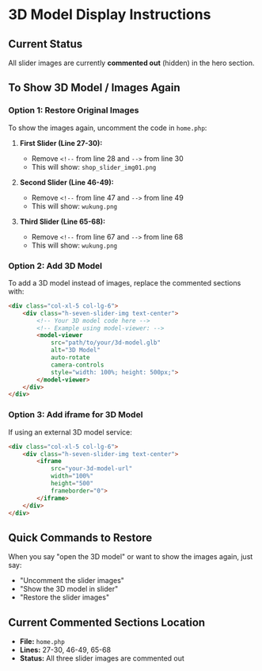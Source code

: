 # 3D Model Display Instructions

## Current Status
All slider images are currently **commented out** (hidden) in the hero section.

## To Show 3D Model / Images Again

### Option 1: Restore Original Images
To show the images again, uncomment the code in `home.php`:

1. **First Slider (Line 27-30):** 
   - Remove `<!--` from line 28 and `-->` from line 30
   - This will show: `shop_slider_img01.png`

2. **Second Slider (Line 46-49):**
   - Remove `<!--` from line 47 and `-->` from line 49
   - This will show: `wukung.png`

3. **Third Slider (Line 65-68):**
   - Remove `<!--` from line 67 and `-->` from line 68
   - This will show: `wukung.png`

### Option 2: Add 3D Model
To add a 3D model instead of images, replace the commented sections with:

```html
<div class="col-xl-5 col-lg-6">
    <div class="h-seven-slider-img text-center">
        <!-- Your 3D model code here -->
        <!-- Example using model-viewer: -->
        <model-viewer 
            src="path/to/your/3d-model.glb" 
            alt="3D Model"
            auto-rotate 
            camera-controls
            style="width: 100%; height: 500px;">
        </model-viewer>
    </div>
</div>
```

### Option 3: Add iframe for 3D Model
If using an external 3D model service:

```html
<div class="col-xl-5 col-lg-6">
    <div class="h-seven-slider-img text-center">
        <iframe 
            src="your-3d-model-url" 
            width="100%" 
            height="500" 
            frameborder="0">
        </iframe>
    </div>
</div>
```

## Quick Commands to Restore

When you say "open the 3D model" or want to show the images again, just say:
- "Uncomment the slider images"
- "Show the 3D model in slider"
- "Restore the slider images"

## Current Commented Sections Location
- **File:** `home.php`
- **Lines:** 27-30, 46-49, 65-68
- **Status:** All three slider images are commented out
